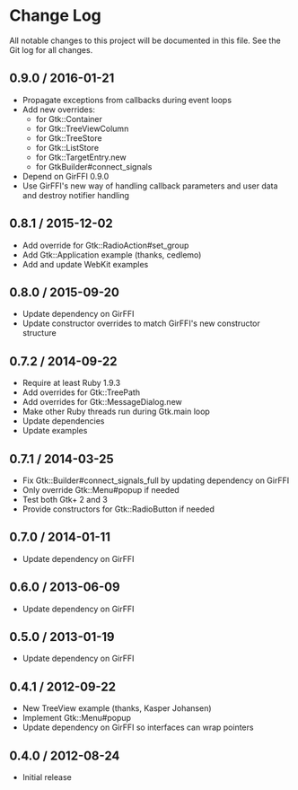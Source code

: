 # Change Log

All notable changes to this project will be documented in this file. See the
Git log for all changes.

## 0.9.0 / 2016-01-21

* Propagate exceptions from callbacks during event loops
* Add new overrides:
  * for Gtk::Container
  * for Gtk::TreeViewColumn
  * for Gtk::TreeStore
  * for Gtk::ListStore
  * for Gtk::TargetEntry.new
  * for GtkBuilder#connect_signals
* Depend on GirFFI 0.9.0
* Use GirFFI's new way of handling callback parameters and user data and
  destroy notifier handling


## 0.8.1 / 2015-12-02

* Add override for Gtk::RadioAction#set_group
* Add Gtk::Application example (thanks, cedlemo)
* Add and update WebKit examples

## 0.8.0 / 2015-09-20

* Update dependency on GirFFI
* Update constructor overrides to match GirFFI's new constructor structure

## 0.7.2 / 2014-09-22

* Require at least Ruby 1.9.3
* Add overrides for Gtk::TreePath
* Add overrides for Gtk::MessageDialog.new
* Make other Ruby threads run during Gtk.main loop
* Update dependencies
* Update examples

## 0.7.1 / 2014-03-25

* Fix Gtk::Builder#connect_signals_full by updating dependency on GirFFI
* Only override Gtk::Menu#popup if needed
* Test both Gtk+ 2 and 3
* Provide constructors for Gtk::RadioButton if needed

## 0.7.0 / 2014-01-11

* Update dependency on GirFFI

## 0.6.0 / 2013-06-09

* Update dependency on GirFFI

## 0.5.0 / 2013-01-19

* Update dependency on GirFFI

## 0.4.1 / 2012-09-22

* New TreeView example (thanks, Kasper Johansen)
* Implement Gtk::Menu#popup
* Update dependency on GirFFI so interfaces can wrap pointers

## 0.4.0 / 2012-08-24

* Initial release
